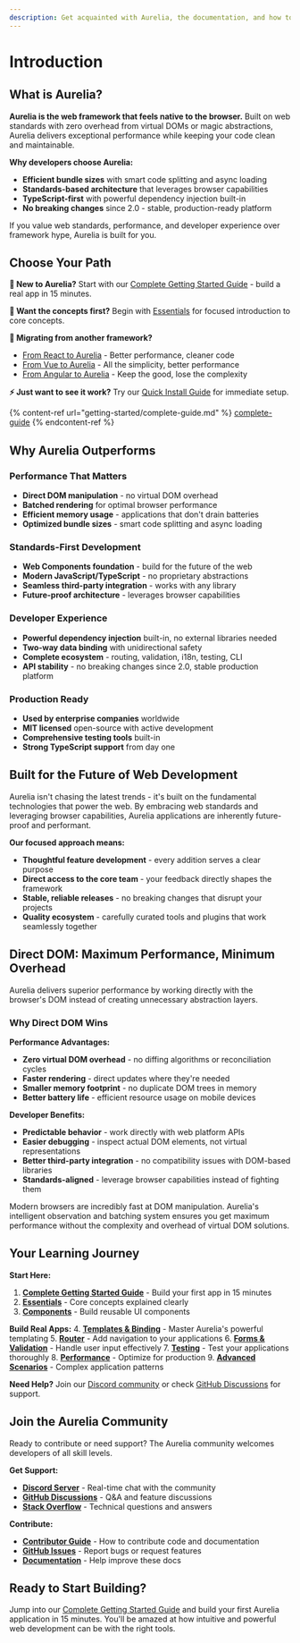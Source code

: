 ```yaml
---
description: Get acquainted with Aurelia, the documentation, and how to get started.
---
```


# Introduction

## What is Aurelia?

**Aurelia is the web framework that feels native to the browser.** Built on web standards with zero overhead from virtual DOMs or magic abstractions, Aurelia delivers exceptional performance while keeping your code clean and maintainable.

**Why developers choose Aurelia:**
- **Efficient bundle sizes** with smart code splitting and async loading
- **Standards-based architecture** that leverages browser capabilities
- **TypeScript-first** with powerful dependency injection built-in
- **No breaking changes** since 2.0 - stable, production-ready platform

If you value web standards, performance, and developer experience over framework hype, Aurelia is built for you.

## Choose Your Path

**👋 New to Aurelia?** Start with our [Complete Getting Started Guide](getting-started/complete-guide.md) - build a real app in 15 minutes.

**🔧 Want the concepts first?** Begin with [Essentials](essentials/) for focused introduction to core concepts.

**🚀 Migrating from another framework?** 
- [From React to Aurelia](getting-started/from-react.md) - Better performance, cleaner code
- [From Vue to Aurelia](getting-started/from-vue.md) - All the simplicity, better performance  
- [From Angular to Aurelia](getting-started/from-angular.md) - Keep the good, lose the complexity

**⚡ Just want to see it work?** Try our [Quick Install Guide](getting-started/quick-install-guide.md) for immediate setup.

{% content-ref url="getting-started/complete-guide.md" %}
[complete-guide](getting-started/complete-guide.md)
{% endcontent-ref %}

## Why Aurelia Outperforms

### **Performance That Matters**
- **Direct DOM manipulation** - no virtual DOM overhead
- **Batched rendering** for optimal browser performance  
- **Efficient memory usage** - applications that don't drain batteries
- **Optimized bundle sizes** - smart code splitting and async loading

### **Standards-First Development**
- **Web Components foundation** - build for the future of the web
- **Modern JavaScript/TypeScript** - no proprietary abstractions
- **Seamless third-party integration** - works with any library
- **Future-proof architecture** - leverages browser capabilities

### **Developer Experience**
- **Powerful dependency injection** built-in, no external libraries needed
- **Two-way data binding** with unidirectional safety
- **Complete ecosystem** - routing, validation, i18n, testing, CLI
- **API stability** - no breaking changes since 2.0, stable production platform

### **Production Ready**
- **Used by enterprise companies** worldwide
- **MIT licensed** open-source with active development
- **Comprehensive testing tools** built-in
- **Strong TypeScript support** from day one

## Built for the Future of Web Development

Aurelia isn't chasing the latest trends - it's built on the fundamental technologies that power the web. By embracing web standards and leveraging browser capabilities, Aurelia applications are inherently future-proof and performant.

**Our focused approach means:**
- **Thoughtful feature development** - every addition serves a clear purpose
- **Direct access to the core team** - your feedback directly shapes the framework
- **Stable, reliable releases** - no breaking changes that disrupt your projects
- **Quality ecosystem** - carefully curated tools and plugins that work seamlessly together

## Direct DOM: Maximum Performance, Minimum Overhead

Aurelia delivers superior performance by working directly with the browser's DOM instead of creating unnecessary abstraction layers.

### **Why Direct DOM Wins**

**Performance Advantages:**
- **Zero virtual DOM overhead** - no diffing algorithms or reconciliation cycles
- **Faster rendering** - direct updates where they're needed
- **Smaller memory footprint** - no duplicate DOM trees in memory
- **Better battery life** - efficient resource usage on mobile devices

**Developer Benefits:**
- **Predictable behavior** - work directly with web platform APIs
- **Easier debugging** - inspect actual DOM elements, not virtual representations  
- **Better third-party integration** - no compatibility issues with DOM-based libraries
- **Standards-aligned** - leverage browser capabilities instead of fighting them

Modern browsers are incredibly fast at DOM manipulation. Aurelia's intelligent observation and batching system ensures you get maximum performance without the complexity and overhead of virtual DOM solutions.

## Your Learning Journey

**Start Here:**
1. **[Complete Getting Started Guide](getting-started/complete-guide.md)** - Build your first app in 15 minutes
2. **[Essentials](essentials/)** - Core concepts explained clearly
3. **[Components](components/)** - Build reusable UI components

**Build Real Apps:**
4. **[Templates & Binding](templates/)** - Master Aurelia's powerful templating
5. **[Router](getting-to-know-aurelia/routing/aurelia-router.md)** - Add navigation to your applications
6. **[Forms & Validation](aurelia-packages/validation/)** - Handle user input effectively
7. **[Testing](developer-guides/testing/)** - Test your applications thoroughly
8. **[Performance](advanced-scenarios/performance-optimization-techniques.md)** - Optimize for production
9. **[Advanced Scenarios](advanced-scenarios/)** - Complex application patterns

**Need Help?** Join our [Discord community](https://discord.gg/RBtyM6u) or check [GitHub Discussions](https://github.com/aurelia/aurelia/discussions) for support.

## Join the Aurelia Community

Ready to contribute or need support? The Aurelia community welcomes developers of all skill levels.

**Get Support:**
- **[Discord Server](https://discord.gg/RBtyM6u)** - Real-time chat with the community
- **[GitHub Discussions](https://github.com/aurelia/aurelia/discussions)** - Q&A and feature discussions
- **[Stack Overflow](https://stackoverflow.com/questions/tagged/aurelia)** - Technical questions and answers

**Contribute:**
- **[Contributor Guide](community-contribution/contributor-guide.md)** - How to contribute code and documentation
- **[GitHub Issues](https://github.com/aurelia/aurelia/issues)** - Report bugs or request features
- **[Documentation](community-contribution/writing-documentation.md)** - Help improve these docs

## Ready to Start Building?

Jump into our [Complete Getting Started Guide](getting-started/complete-guide.md) and build your first Aurelia application in 15 minutes. You'll be amazed at how intuitive and powerful web development can be with the right tools.
